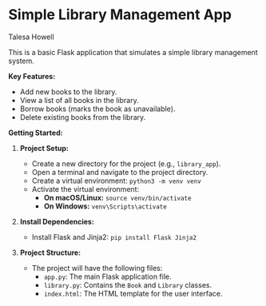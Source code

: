 # Simple Library Management App
Talesa Howell

This is a basic Flask application that simulates a simple library management system. 

**Key Features:**

* Add new books to the library.
* View a list of all books in the library.
* Borrow books (marks the book as unavailable).
* Delete existing books from the library.

**Getting Started:**

1. **Project Setup:**
   - Create a new directory for the project (e.g., `library_app`).
   - Open a terminal and navigate to the project directory.
   - Create a virtual environment: `python3 -m venv venv` 
   - Activate the virtual environment:
      - **On macOS/Linux:** `source venv/bin/activate`
      - **On Windows:** `venv\Scripts\activate`

2. **Install Dependencies:**
   - Install Flask and Jinja2: `pip install Flask Jinja2`

3. **Project Structure:**
   - The project will have the following files:
      - `app.py`: The main Flask application file.
      - `library.py`: Contains the `Book` and `Library` classes.
      - `index.html`: The HTML template for the user interface.
